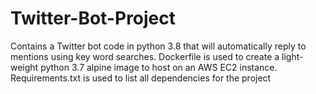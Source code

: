 # Twitter-Bot-Project

Contains a Twitter bot code in python 3.8 that will automatically reply to mentions using key word searches. 
Dockerfile is used to create a light-weight python 3.7 alpine image to host on an AWS EC2 instance.
Requirements.txt is used to list all dependencies for the project
